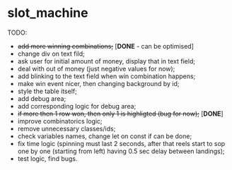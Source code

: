 # slot_machine

TODO:
- ~~add more winning combinations;~~ [**DONE** - can be optimised]
- change div on text fild;
- ask user for initial amount of money, display that in text field;
- deal with out of money (just negative values for now); 
- add blinking to the text field when win combination happens;
- make win event nicer, then changing background by id;
- style the table itself;
- add debug area;
- add corresponding logic for debug area;
- ~~if more then 1 row won, then only 1 is highligted (bug for now);~~ [**DONE**]
- improve combinatorics logic;
- remove unnecessary classes/ids;
- check variables names, change let on const if can be done;
- fix time logic (spinning must last 2 seconds, after that reels start to sop one by one (starting from left) having 0.5 sec delay between landings);
- test logic, find bugs.
